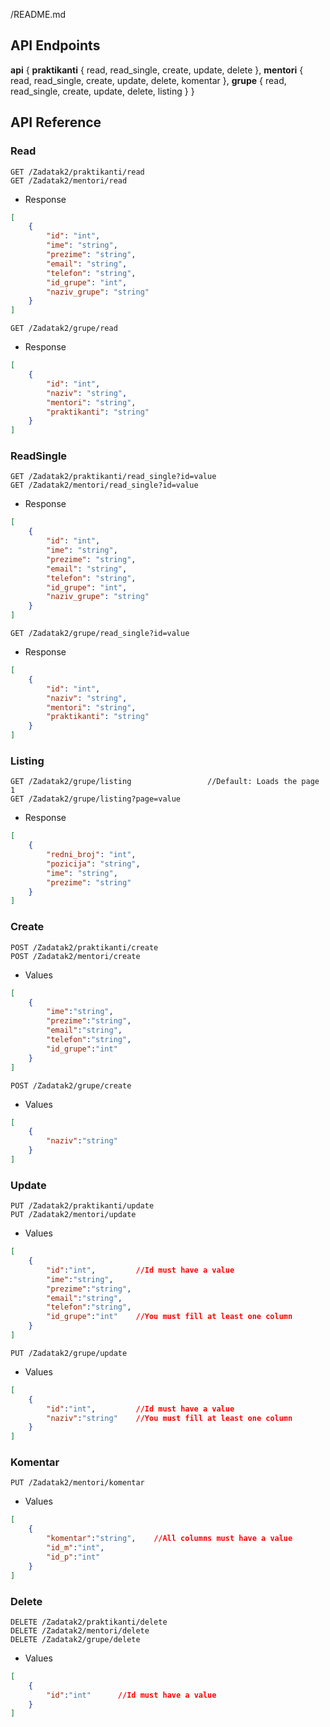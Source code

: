 /README.md

## API Endpoints

**api**
{
    **praktikanti**
    {
        read,
        read_single,
        create,
        update,
        delete
    },
    **mentori**
    {
        read,
        read_single,
        create,
        update,
        delete,
        komentar
    },
    **grupe**
    {
        read,
        read_single,
        create,
        update,
        delete,
        listing
    }
}

## API Reference

<!-- api-start -->

### **Read**

```http
GET /Zadatak2/praktikanti/read
GET /Zadatak2/mentori/read
```

- Response

```json
[
    {
        "id": "int",
        "ime": "string",
        "prezime": "string",
        "email": "string",
        "telefon": "string",
        "id_grupe": "int",
        "naziv_grupe": "string"
    }
]
```

```http
GET /Zadatak2/grupe/read
```

- Response

```json
[
    {
        "id": "int",
        "naziv": "string",
        "mentori": "string",
        "praktikanti": "string"
    }
]
```

### **ReadSingle**

```http
GET /Zadatak2/praktikanti/read_single?id=value
GET /Zadatak2/mentori/read_single?id=value
```

- Response

```json
[
    {
        "id": "int",
        "ime": "string",
        "prezime": "string",
        "email": "string",
        "telefon": "string",
        "id_grupe": "int",
        "naziv_grupe": "string"
    }
]
```

```http
GET /Zadatak2/grupe/read_single?id=value
```

- Response

```json
[
    {
        "id": "int",
        "naziv": "string",
        "mentori": "string",
        "praktikanti": "string"
    }
]
```

### **Listing**

```http
GET /Zadatak2/grupe/listing                 //Default: Loads the page 1 
GET /Zadatak2/grupe/listing?page=value
```

- Response

```json
[
    {
        "redni_broj": "int",
        "pozicija": "string",
        "ime": "string",
        "prezime": "string"
    }
]
```

### **Create**

```http
POST /Zadatak2/praktikanti/create
POST /Zadatak2/mentori/create
```

- Values

```json
[
    {  
        "ime":"string",
        "prezime":"string",
        "email":"string",
        "telefon":"string",
        "id_grupe":"int"
    }
]
```

```http
POST /Zadatak2/grupe/create
```

- Values

```json
[
    {  
        "naziv":"string"
    }
]
```

### **Update**

```http
PUT /Zadatak2/praktikanti/update
PUT /Zadatak2/mentori/update
```

- Values

```json
[
    {  
        "id":"int",         //Id must have a value
        "ime":"string",
        "prezime":"string",
        "email":"string",
        "telefon":"string",
        "id_grupe":"int"    //You must fill at least one column
    }
]
```

```http
PUT /Zadatak2/grupe/update
```

- Values

```json
[
    {  
        "id":"int",         //Id must have a value
        "naziv":"string"    //You must fill at least one column
    }
]
```

### **Komentar**

```http
PUT /Zadatak2/mentori/komentar
```

- Values

```json
[
    {  
        "komentar":"string",    //All columns must have a value
        "id_m":"int",
        "id_p":"int"          
    }
]
```

### **Delete**

```http
DELETE /Zadatak2/praktikanti/delete
DELETE /Zadatak2/mentori/delete
DELETE /Zadatak2/grupe/delete
```

- Values

```json
[
    {  
        "id":"int"      //Id must have a value         
    }
]
```

<!-- api-end -->

